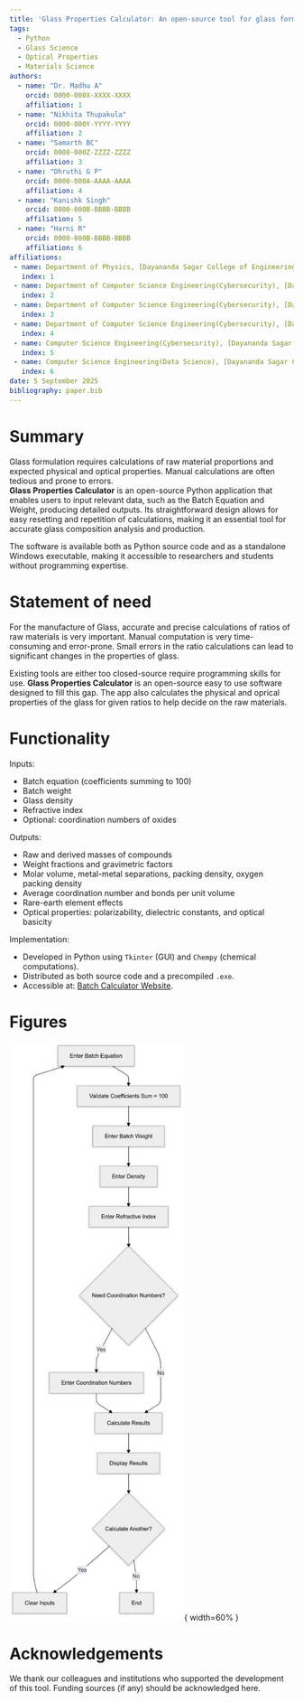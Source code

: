 ```yaml
---
title: 'Glass Properties Calculator: An open-source tool for glass formulation and property estimation'
tags:
  - Python
  - Glass Science
  - Optical Properties
  - Materials Science
authors:
  - name: "Dr. Madhu A"
    orcid: 0000-000X-XXXX-XXXX
    affiliation: 1
  - name: "Nikhita Thupakula"
    orcid: 0000-000Y-YYYY-YYYY
    affiliation: 2
  - name: "Samarth BC"
    orcid: 0000-000Z-ZZZZ-ZZZZ
    affiliation: 3
  - name: "Dhruthi G P"
    orcid: 0000-000A-AAAA-AAAA
    affiliation: 4
  - name: "Kanishk Singh"
    orcid: 0000-000B-BBBB-BBBB
    affiliation: 5
  - name: "Harni R"
    orcid: 0000-000B-BBBB-BBBB
    affiliation: 6
affiliations:
 - name: Department of Physics, [Dayananda Sagar College of Engineering], Bangalore, India
   index: 1
 - name: Department of Computer Science Engineering(Cybersecurity), [Dayananda Sagar College of Engineering], Bangalore, India
   index: 2
 - name: Department of Computer Science Engineering(Cybersecurity), [Dayananda Sagar College of Engineering], Bangalore, India
   index: 3
 - name: Department of Computer Science Engineering(Cybersecurity), [Dayananda Sagar College of Engineering], Bangalore, India
   index: 4
 - name: Computer Science Engineering(Cybersecurity), [Dayananda Sagar College of Engineering], Bangalore, India
   index: 5
 - name: Computer Science Engineering(Data Science), [Dayananda Sagar College of Engineering], Bangalore, India
   index: 6
date: 5 September 2025
bibliography: paper.bib
---
```


# Summary

Glass formulation requires calculations of raw material proportions and expected physical and optical properties. Manual calculations are often tedious and prone to errors.  
**Glass Properties Calculator** is an open-source Python application that enables users to input relevant data, such as the Batch Equation and Weight, producing detailed outputs. Its straightforward design allows for easy resetting and repetition of calculations, making it an essential tool for accurate glass composition analysis and production. 

The software is available both as Python source code and as a standalone Windows executable, making it accessible to researchers and students without programming expertise.

# Statement of need
For the manufacture of Glass, accurate and precise calculations of ratios of raw materials is very important. Manual computation is very time-consuming and error-prone. Small errors in the ratio calculations can lead to significant changes in the properties of glass.

Existing tools are either too closed-source require programming skills for use. **Glass Properties Calculator** is an open-source easy to use software designed to fill this gap. The app also calculates the physical and oprical properties of the glass for given ratios to help decide on the raw materials.

# Functionality

Inputs:
- Batch equation (coefficients summing to 100)  
- Batch weight  
- Glass density  
- Refractive index  
- Optional: coordination numbers of oxides  

Outputs:
- Raw and derived masses of compounds  
- Weight fractions and gravimetric factors  
- Molar volume, metal-metal separations, packing density, oxygen packing density  
- Average coordination number and bonds per unit volume  
- Rare-earth element effects  
- Optical properties: polarizability, dielectric constants, and optical basicity  

Implementation:
- Developed in Python using `Tkinter` (GUI) and `Chempy` (chemical computations).  
- Distributed as both source code and a precompiled `.exe`.  
- Accessible at: [Batch Calculator Website](https://batch-calculator.vercel.app/).  

# Figures

![Flow chart of the estimation procedure.\label{fig:flowchart}](flowchart.jpg){ width=60% }

# Acknowledgements

We thank our colleagues and institutions who supported the development of this tool. Funding sources (if any) should be acknowledged here.
